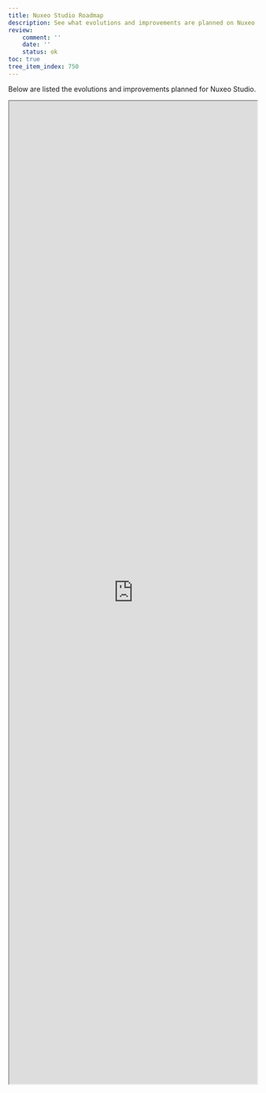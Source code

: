 ```yaml
---
title: Nuxeo Studio Roadmap
description: See what evolutions and improvements are planned on Nuxeo Studio.
review:
    comment: ''
    date: ''
    status: ok
toc: true
tree_item_index: 750
---
```


Below are listed the evolutions and improvements planned for Nuxeo Studio.

<iframe src="https://ext.prodpad.com/ext/roadmap/daab7b71f1d13f88b90b998727f4aa9ed1ff20ed" height="2000" width="100%"></iframe>
